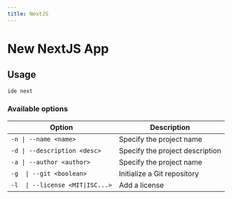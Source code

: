 ```yaml
---
title: NextJS
---
```


# New NextJS App <Badge type="tip" text="^14.0.3" />

## Usage

```bash
ide next
```

### Available options

| Option                           | Description                     |
|----------------------------------|---------------------------------|
| `-n \| --name <name>`            | Specify the project name        |
| `-d \| --description <desc>`     | Specify the project description |
| `-a \| --author <author>`        | Specify the project name        |
| `-g  \| --git <boolean>`         | Initialize a Git repository     |
| `-l  \| --license <MIT\|ISC...>` | Add a license                   |
